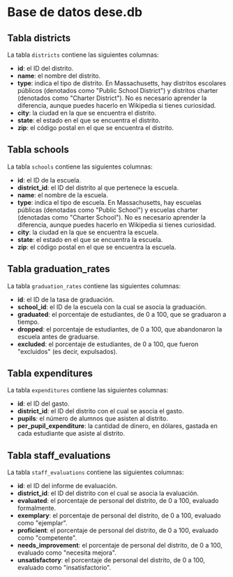 # Base de datos dese.db


## Tabla districts
La tabla `districts` contiene las siguientes columnas:

- **id**: el ID del distrito.
- **name**: el nombre del distrito.
- **type**: indica el tipo de distrito. En Massachusetts, hay distritos escolares públicos (denotados como "Public School District") y distritos charter (denotados como "Charter District"). No es necesario aprender la diferencia, aunque puedes hacerlo en Wikipedia si tienes curiosidad.
- **city**: la ciudad en la que se encuentra el distrito.
- **state**: el estado en el que se encuentra el distrito.
- **zip**: el código postal en el que se encuentra el distrito.

## Tabla schools
La tabla `schools` contiene las siguientes columnas:

- **id**: el ID de la escuela.
- **district_id**: el ID del distrito al que pertenece la escuela.
- **name**: el nombre de la escuela.
- **type**: indica el tipo de escuela. En Massachusetts, hay escuelas públicas (denotadas como "Public School") y escuelas charter (denotadas como "Charter School"). No es necesario aprender la diferencia, aunque puedes hacerlo en Wikipedia si tienes curiosidad.
- **city**: la ciudad en la que se encuentra la escuela.
- **state**: el estado en el que se encuentra la escuela.
- **zip**: el código postal en el que se encuentra la escuela.

## Tabla graduation_rates
La tabla `graduation_rates` contiene las siguientes columnas:

- **id**: el ID de la tasa de graduación.
- **school_id**: el ID de la escuela con la cual se asocia la graduación.
- **graduated**: el porcentaje de estudiantes, de 0 a 100, que se graduaron a tiempo.
- **dropped**: el porcentaje de estudiantes, de 0 a 100, que abandonaron la escuela antes de graduarse.
- **excluded**: el porcentaje de estudiantes, de 0 a 100, que fueron "excluidos" (es decir, expulsados).

## Tabla expenditures
La tabla `expenditures` contiene las siguientes columnas:

- **id**: el ID del gasto.
- **district_id**: el ID del distrito con el cual se asocia el gasto.
- **pupils**: el número de alumnos que asisten al distrito.
- **per_pupil_expenditure**: la cantidad de dinero, en dólares, gastada en cada estudiante que asiste al distrito.

## Tabla staff_evaluations
La tabla `staff_evaluations` contiene las siguientes columnas:

- **id**: el ID del informe de evaluación.
- **district_id**: el ID del distrito con el cual se asocia la evaluación.
- **evaluated**: el porcentaje de personal del distrito, de 0 a 100, evaluado formalmente.
- **exemplary**: el porcentaje de personal del distrito, de 0 a 100, evaluado como "ejemplar".
- **proficient**: el porcentaje de personal del distrito, de 0 a 100, evaluado como "competente".
- **needs_improvement**: el porcentaje de personal del distrito, de 0 a 100, evaluado como "necesita mejora".
- **unsatisfactory**: el porcentaje de personal del distrito, de 0 a 100, evaluado como "insatisfactorio".


